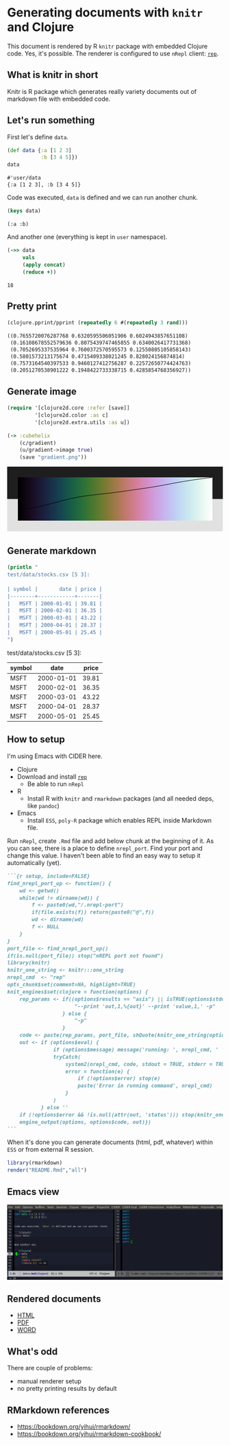Generating documents with `knitr` and Clojure
=============================================

This document is rendered by R `knitr` package with embedded Clojure code. Yes, it's possible. The renderer is configured to use `nRepl` client: [`rep`](https://github.com/eraserhd/rep).

What is knitr in short
----------------------

Knitr is R package which generates really variety documents out of markdown file with embedded code.

Let's run something
-------------------

First let's define `data`.

``` clojure
(def data {:a [1 2 3]
           :b [3 4 5]})
data
```

    #'user/data
    {:a [1 2 3], :b [3 4 5]}

Code was executed, `data` is defined and we can run another chunk.

``` clojure
(keys data)
```

    (:a :b)

And another one (everything is kept in `user` namespace).

``` clojure
(->> data
     vals
     (apply concat)
     (reduce +))
```

    18

Pretty print
------------

``` clojure
(clojure.pprint/pprint (repeatedly 6 #(repeatedly 3 rand)))
```

    ((0.7655720076287768 0.6320595506051906 0.6024943857651108)
     (0.16108678552579636 0.8075439747465855 0.6340026417731368)
     (0.7052695337535964 0.7600372570595573 0.12550805105858143)
     (0.5801573213175674 0.4715409338021245 0.828024156874814)
     (0.7573164540397533 0.9460127412756287 0.22572650774424763)
     (0.2051270538901222 0.1948422733338715 0.4285854768356927))

Generate image
--------------

``` clojure
(require '[clojure2d.core :refer [save]]
         '[clojure2d.color :as c]
         '[clojure2d.extra.utils :as u])
```

``` clojure
(-> :cubehelix
    (c/gradient)
    (u/gradient->image true)
    (save "gradient.png"))
```

![Generated gradient with luma](gradient.png)

Generate markdown
-----------------

``` clojure
(println "
test/data/stocks.csv [5 3]:

| symbol |       date | price |
|--------+------------+-------|
|   MSFT | 2000-01-01 | 39.81 |
|   MSFT | 2000-02-01 | 36.35 |
|   MSFT | 2000-03-01 | 43.22 |
|   MSFT | 2000-04-01 | 28.37 |
|   MSFT | 2000-05-01 | 25.45 |
")
```

test/data/stocks.csv \[5 3\]:

| symbol | date       | price |
|--------|------------|-------|
| MSFT   | 2000-01-01 | 39.81 |
| MSFT   | 2000-02-01 | 36.35 |
| MSFT   | 2000-03-01 | 43.22 |
| MSFT   | 2000-04-01 | 28.37 |
| MSFT   | 2000-05-01 | 25.45 |

How to setup
------------

I'm using Emacs with CIDER here.

-   Clojure
-   Download and install [`rep`](https://github.com/eraserhd/rep)
    -   Be able to run `nRepl`
-   R
    -   Install R with `knitr` and `rmarkdown` packages (and all needed deps, like `pandoc`)
-   Emacs
    -   Install `ESS`, `poly-R` package which enables REPL inside Markdown file.

Run `nRepl`, create `.Rmd` file and add below chunk at the beginning of it. As you can see, there is a place to define `nrepl_port`. Find your port and change this value. I haven't been able to find an easy way to setup it automatically (yet).

```` markdown
```{r setup, include=FALSE}
find_nrepl_port_up <- function() {
    wd <- getwd()
    while(wd != dirname(wd)) {
        f <- paste0(wd,"/.nrepl-port")
        if(file.exists(f)) return(paste0("@",f))
        wd <- dirname(wd)
        f <- NULL
    }
}
port_file <- find_nrepl_port_up()
if(is.null(port_file)) stop("nREPL port not found")
library(knitr)
knitr_one_string <- knitr:::one_string
nrepl_cmd  <- "rep"
opts_chunk$set(comment=NA, highlight=TRUE)
knit_engines$set(clojure = function(options) {
    rep_params <- if((options$results == "asis") || isTRUE(options$stdout_only)) {
                      "--print 'out,1,%{out}' --print 'value,1,' -p"
                  } else {
                      "-p"
                  }
    code <- paste(rep_params, port_file, shQuote(knitr_one_string(options$code)))
    out <- if (options$eval) {
               if (options$message) message('running: ', nrepl_cmd, ' ', code)
               tryCatch(
                   system2(nrepl_cmd, code, stdout = TRUE, stderr = TRUE, env = options$engine.env),
                   error = function(e) {
                       if (!options$error) stop(e)
                       paste('Error in running command', nrepl_cmd)
                   }
               )
           } else ''
    if (!options$error && !is.null(attr(out, 'status'))) stop(knitr_one_string(out))
    engine_output(options, options$code, out)})
```
````

When it's done you can generate documents (html, pdf, whatever) within `ESS` or from external R session.

``` r
library(rmarkdown)
render("README.Rmd","all")
```

Emacs view
----------

![Emacs in action](emacs.png)

Rendered documents
------------------

-   [HTML](https://genmeblog.github.io/rmarkdown-clojure/README.html)
-   [PDF](https://github.com/genmeblog/rmarkdown-clojure/blob/master/README.pdf)
-   [WORD](https://github.com/genmeblog/rmarkdown-clojure/blob/master/README.docx)

What's odd
----------

There are couple of problems:

-   manual renderer setup
-   no pretty printing results by default

RMarkdown references
--------------------

-   <https://bookdown.org/yihui/rmarkdown/>
-   <https://bookdown.org/yihui/rmarkdown-cookbook/>

<script>
// add bootstrap table styles to pandoc tables
function bootstrapStylePandocTables2() {
  $('tr.header').parent('thead').parent('table').addClass('table table-striped table-hover table-condensed table-responsive');
}
$(document).ready(function () {  bootstrapStylePandocTables2(); });
</script>
